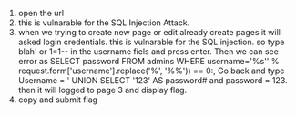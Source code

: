 1) open the url
2) this is vulnarable for the SQL Injection Attack.
3) when we trying to create new page or edit already create pages it will asked login credentials. this is vulnarable for the SQL injection. so type blah' or 1=1-- in the username fiels and press enter. Then we can see
   error as SELECT password FROM admins WHERE username=\'%s\'' % request.form['username'].replace('%', '%%')) == 0:, Go back and type Username = ' UNION SELECT '123' AS password# and password = 123. then it will logged to page 3 and display flag.
4) copy and submit flag   
